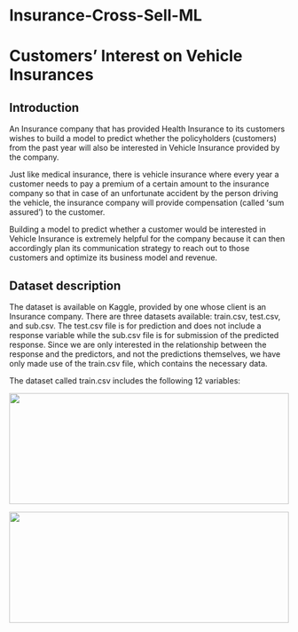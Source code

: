 # Insurance-Cross-Sell-ML

# Customersʼ Interest on Vehicle Insurances

## Introduction


An Insurance company that has provided Health Insurance to its customers wishes to build a model to predict whether the policyholders (customers) from the past year will also be interested in Vehicle Insurance provided by the company.

Just like medical insurance, there is vehicle insurance where every year a customer needs to pay a premium of a certain amount to the insurance company so that in case of an unfortunate accident by the person driving the vehicle, the insurance company will provide compensation (called ʻsum assuredʼ) to the customer.

Building a model to predict whether a customer would be interested in Vehicle Insurance is extremely helpful for the company because it can then accordingly plan its communication strategy to reach out to those customers and optimize its business model and revenue.

## Dataset description

The dataset is available on Kaggle, provided by one whose client is an Insurance company. There are three datasets available: train.csv, test.csv, and sub.csv. The test.csv file is for prediction and does not include a response variable while the sub.csv file is for submission of the predicted response. Since we are only interested in the relationship between the response and the predictors, and not the predictions themselves, we have only made use of the train.csv file, which contains the necessary data.

The dataset called train.csv includes the following 12 variables:

<p align="center">
<img src='https://github.com/AmmarAlzureiqi/Insurance-Cross-Sell-ML/assets/100096699/84bac6e7-8f52-4c6f-9168-ad1d411b72f9' width='100%' height='200'>
</p>
<p align="center">
<img src='https://github.com/AmmarAlzureiqi/Insurance-Cross-Sell-ML/assets/100096699/104ea7b2-1e4d-4eea-9813-d43f5d4ba2ad' width='100%' height='200'>
</p>


